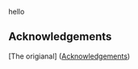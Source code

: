 hello
## Acknowledgements
[The origianal] ([Acknowledgements](https://github.com/whscullin/apple2js/blob/main/README.md?plain=1))

